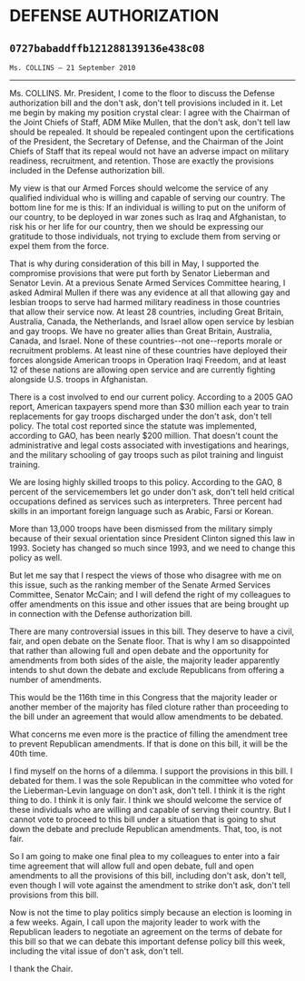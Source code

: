 # DEFENSE AUTHORIZATION
## `0727babaddffb121288139136e438c08`
`Ms. COLLINS — 21 September 2010`

---


Ms. COLLINS. Mr. President, I come to the floor to discuss the 
Defense authorization bill and the don't ask, don't tell provisions 
included in it. Let me begin by making my position crystal clear: I 
agree with the Chairman of the Joint Chiefs of Staff, ADM Mike Mullen, 
that the don't ask, don't tell law should be repealed. It should be 
repealed contingent upon the certifications of the President, the 
Secretary of Defense, and the Chairman of the Joint Chiefs of Staff 
that its repeal would not have an adverse impact on military readiness, 
recruitment, and retention. Those are exactly the provisions included 
in the Defense authorization bill.

My view is that our Armed Forces should welcome the service of any 
qualified individual who is willing and capable of serving our country. 
The bottom line for me is this: If an individual is willing to put on 
the uniform of our country, to be deployed in war zones such as Iraq 
and Afghanistan, to risk his or her life for our country, then we 
should be expressing our gratitude to those individuals, not trying to 
exclude them from serving or expel them from the force.

That is why during consideration of this bill in May, I supported the 
compromise provisions that were put forth by Senator Lieberman and 
Senator Levin. At a previous Senate Armed Services Committee hearing, I 
asked Admiral Mullen if there was any evidence at all that allowing gay 
and lesbian troops to serve had harmed military readiness in those 
countries that allow their service now. At least 28 countries, 
including Great Britain, Australia, Canada, the Netherlands, and Israel 
allow open service by lesbian and gay troops. We have no greater allies 
than Great Britain, Australia, Canada, and Israel. None of these 
countries--not one--reports morale or recruitment problems. At least 
nine of these countries have deployed their forces alongside American 
troops in Operation Iraqi Freedom, and at least 12 of these nations are 
allowing open service and are currently fighting alongside U.S. troops 
in Afghanistan.

There is a cost involved to end our current policy. According to a 
2005 GAO report, American taxpayers spend more than $30 million each 
year to train replacements for gay troops discharged under the don't 
ask, don't tell policy. The total cost reported since the statute was 
implemented, according to GAO, has been nearly $200 million. That 
doesn't count the administrative and legal costs associated with 
investigations and hearings, and the military schooling of gay troops 
such as pilot training and linguist training.

We are losing highly skilled troops to this policy. According to the 
GAO, 8 percent of the servicemembers let go under don't ask, don't tell 
held critical occupations defined as services such as interpreters. 
Three percent had skills in an important foreign language such as 
Arabic, Farsi or Korean.

More than 13,000 troops have been dismissed from the military simply 
because of their sexual orientation since President Clinton signed this 
law in 1993. Society has changed so much since 1993, and we need to 
change this policy as well.

But let me say that I respect the views of those who disagree with me 
on this issue, such as the ranking member of the Senate Armed Services 
Committee, Senator McCain; and I will defend the right of my colleagues 
to offer amendments on this issue and other issues that are being 
brought up in connection with the Defense authorization bill.

There are many controversial issues in this bill. They deserve to 
have a civil, fair, and open debate on the Senate floor. That is why I 
am so disappointed that rather than allowing full and open debate and 
the opportunity for amendments from both sides of the aisle, the 
majority leader apparently intends to shut down the debate and exclude 
Republicans from offering a number of amendments.

This would be the 116th time in this Congress that the majority 
leader or another member of the majority has filed cloture rather than 
proceeding to the bill under an agreement that would allow amendments 
to be debated.

What concerns me even more is the practice of filling the amendment 
tree to prevent Republican amendments. If that is done on this bill, it 
will be the 40th time.



I find myself on the horns of a dilemma. I support the provisions in 
this bill. I debated for them. I was the sole Republican in the 
committee who voted for the Lieberman-Levin language on don't ask, 
don't tell. I think it is the right thing to do. I think it is only 
fair. I think we should welcome the service of these individuals who 
are willing and capable of serving their country. But I cannot vote to 
proceed to this bill under a situation that is going to shut down the 
debate and preclude Republican amendments. That, too, is not fair.

So I am going to make one final plea to my colleagues to enter into a 
fair time agreement that will allow full and open debate, full and open 
amendments to all the provisions of this bill, including don't ask, 
don't tell, even though I will vote against the amendment to strike 
don't ask, don't tell provisions from this bill.

Now is not the time to play politics simply because an election is 
looming in a few weeks. Again, I call upon the majority leader to work 
with the Republican leaders to negotiate an agreement on the terms of 
debate for this bill so that we can debate this important defense 
policy bill this week, including the vital issue of don't ask, don't 
tell.

I thank the Chair.
